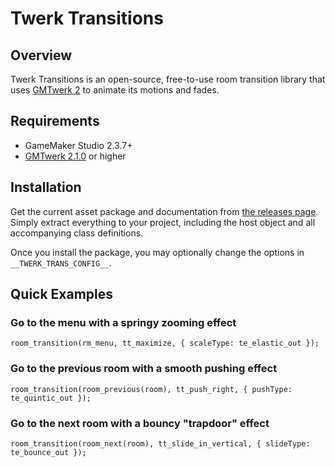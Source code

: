 # Twerk Transitions

## Overview

Twerk Transitions is an open-source, free-to-use room transition library that uses [GMTwerk 2](https://github.com/dicksonlaw583/GMTwerk2) to animate its motions and fades.

## Requirements

- GameMaker Studio 2.3.7+
- [GMTwerk 2.1.0](https://github.com/dicksonlaw583/GMTwerk2/releases/tag/v2.1.0) or higher

## Installation

Get the current asset package and documentation from [the releases page](https://github.com/dicksonlaw583/TwerkTransitions/releases). Simply extract everything to your project, including the host object and all accompanying class definitions.

Once you install the package, you may optionally change the options in `__TWERK_TRANS_CONFIG__`.

## Quick Examples

### Go to the menu with a springy zooming effect
```
room_transition(rm_menu, tt_maximize, { scaleType: te_elastic_out });
```

### Go to the previous room with a smooth pushing effect
```
room_transition(room_previous(room), tt_push_right, { pushType: te_quintic_out });
```

### Go to the next room with a bouncy "trapdoor" effect
```
room_transition(room_next(room), tt_slide_in_vertical, { slideType: te_bounce_out });
```

